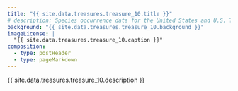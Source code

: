 ```yaml
---
title: "{{ site.data.treasures.treasure_10.title }}"
# description: Species occurrence data for the United States and U.S. Territories.
background: "{{ site.data.treasures.treasure_10.background }}"
imageLicense: |
  "{{ site.data.treasures.treasure_10.caption }}"
composition:
  - type: postHeader
  - type: pageMarkdown
---
```


{{ site.data.treasures.treasure_10.description }}